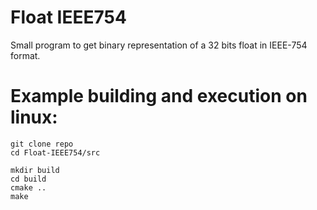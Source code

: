 # Float IEEE754
Small program to get binary representation of a 32 bits float in IEEE-754 format.

# Example building and execution on linux:
```
git clone repo
cd Float-IEEE754/src

mkdir build
cd build
cmake ..
make
```
